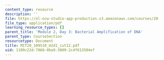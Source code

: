```yaml
---
content_type: resource
description: ''
file: https://ol-ocw-studio-app-production.s3.amazonaws.com/courses/20-109-laboratory-fundamentals-in-biological-engineering-spring-2010/1109c22d70680ba938092c4f613504ef_MIT20_109S10_m2d1_cut12.pdf
file_type: application/pdf
learning_resource_types: []
parent_title: 'Module 2, Day 3: Bacterial Amplification of DNA'
parent_type: CourseSection
resourcetype: Document
title: MIT20_109S10_m2d1_cut12.pdf
uid: 1109c22d-7068-0ba9-3809-2c4f613504ef
---
```

